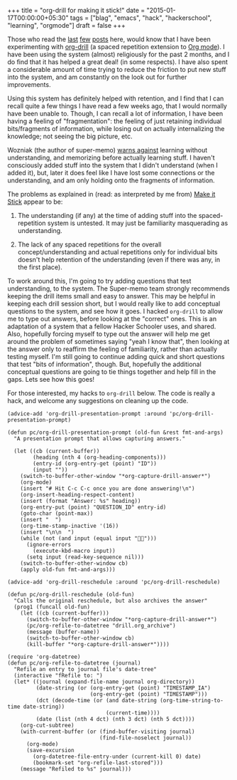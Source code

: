 +++
title = "org-drill for making it stick!"
date = "2015-01-17T00:00:00+05:30"
tags = ["blag", "emacs", "hack", "hackerschool", "learning", "orgmode"]
draft = false
+++

Those who read the [last](https://punchagan.muse-amuse.in/posts/learning-to-use-org-drill.html) [few](https://punchagan.muse-amuse.in/posts/learning-about-spaced-repetition-supermemo-org-drill-et-al.html) [posts](https://punchagan.muse-amuse.in/posts/more-input-sources-for-org-drill.html) here, would know that I have been
experimenting with [org-drill](http://orgmode.org/worg/org-contrib/org-drill.html) (a spaced repetition extension to [Org mode](http://orgmode.org/)).  I
have been using the system (almost) religiously for the past 2 months, and I do
find that it has helped a great deal! (in some respects).  I have also spent a
considerable amount of time trying to reduce the friction to put new stuff into
the system, and am constantly on the look out for further improvements.

Using this system has definitely helped with retention, and I find that I can
recall quite a few things I have read a few weeks ago, that I would normally
have been unable to. Though, I can recall a lot of information, I have been
having a feeling of "fragmentation": the feeling of just retaining individual
bits/fragments of information, while losing out on actually internalizing the
knowledge; not seeing the big picture, etc.

Wozniak (the author of super-memo) [warns against](http://www.supermemo.com/articles/20rules.htm) learning without
understanding, and memorizing before actually learning stuff.  I haven't
consciously added stuff into the system that I didn't understand (when I added
it), but, later it does feel like I have lost some connections or the
understanding, and am only holding onto the fragments of information.

The problems as explained in (read: as interpreted by me from) [Make it Stick](http://www.amazon.com/Make-Stick-Science-Successful-Learning/dp/0674729013/ref=sr_1_1/188-6768042-2821103?ie=UTF8&qid=1421439099&sr=8-1&keywords=make+it+stick&pebp=1421439103302&peasin=674729013)
appear to be:

1.  The understanding (if any) at the time of adding stuff into the
    spaced-repetition system is untested.  It may just be familiarity
    masquerading as understanding.

2.  The lack of any spaced repetitions for the overall concept/understanding and
    actual repetitions only for individual bits doesn't help retention of the
    understanding (even if there was any, in the first place).

To work around this, I'm going to try adding questions that test understanding,
to the system.  The Super-memo team strongly recommends keeping the drill items
small and easy to answer.  This may be helpful in keeping each drill session
short, but I would really like to add conceptual questions to the system, and
see how it goes. I hacked `org-drill` to allow me to type out answers, before
looking at the "correct" ones.  This is an adaptation of a system that a fellow
Hacker Schooler uses, and shared.  Also, hopefully forcing myself to type out
the answer will help me get around the problem of sometimes saying "yeah I know
that", then looking at the answer only to reaffirm the feeling of familiarity,
rather than actually testing myself.  I'm still going to continue adding quick
and short questions that test "bits of information", though. But, hopefully the
additional conceptual questions are going to tie things together and help fill
in the gaps.  Lets see how this goes!

For those interested, my hacks to `org-drill` below.  The code is really a
hack, and welcome any suggestions on cleaning up the code.

```emacs-lisp
(advice-add 'org-drill-presentation-prompt :around 'pc/org-drill-presentation-prompt)

(defun pc/org-drill-presentation-prompt (old-fun &rest fmt-and-args)
  "A presentation prompt that allows capturing answers."

  (let ((cb (current-buffer))
        (heading (nth 4 (org-heading-components)))
        (entry-id (org-entry-get (point) "ID"))
        (input ""))
    (switch-to-buffer-other-window "*org-capture-drill-answer*")
    (org-mode)
    (insert "# Hit C-c C-c once you are done answering!\n")
    (org-insert-heading-respect-content)
    (insert (format "Answer: %s" heading))
    (org-entry-put (point) "QUESTION_ID" entry-id)
    (goto-char (point-max))
    (insert "  ")
    (org-time-stamp-inactive '(16))
    (insert "\n\n  ")
    (while (not (and input (equal input "")))
      (ignore-errors
        (execute-kbd-macro input))
      (setq input (read-key-sequence nil)))
    (switch-to-buffer-other-window cb)
    (apply old-fun fmt-and-args)))

(advice-add 'org-drill-reschedule :around 'pc/org-drill-reschedule)

(defun pc/org-drill-reschedule (old-fun)
  "Calls the original reschedule, but also archives the answer"
  (prog1 (funcall old-fun)
    (let ((cb (current-buffer)))
      (switch-to-buffer-other-window "*org-capture-drill-answer*")
      (pc/org-refile-to-datetree "drill.org_archive")
      (message (buffer-name))
      (switch-to-buffer-other-window cb)
      (kill-buffer "*org-capture-drill-answer*"))))

(require 'org-datetree)
(defun pc/org-refile-to-datetree (journal)
  "Refile an entry to journal file's date-tree"
  (interactive "fRefile to: ")
  (let* ((journal (expand-file-name journal org-directory))
         (date-string (or (org-entry-get (point) "TIMESTAMP_IA")
                          (org-entry-get (point) "TIMESTAMP")))
         (dct (decode-time (or (and date-string (org-time-string-to-time date-string))
                               (current-time))))
         (date (list (nth 4 dct) (nth 3 dct) (nth 5 dct))))
    (org-cut-subtree)
    (with-current-buffer (or (find-buffer-visiting journal)
                             (find-file-noselect journal))
      (org-mode)
      (save-excursion
        (org-datetree-file-entry-under (current-kill 0) date)
        (bookmark-set "org-refile-last-stored")))
    (message "Refiled to %s" journal)))
```
